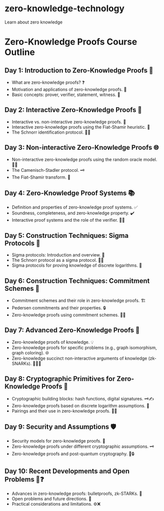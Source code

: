 # zero-knowledge-technology
Learn about zero knowledge

# Zero-Knowledge Proofs Course Outline

## Day 1: Introduction to Zero-Knowledge Proofs 🌟
- What are zero-knowledge proofs? ❓
- Motivation and applications of zero-knowledge proofs. 🚀
- Basic concepts: prover, verifier, statement, witness. 🔑

## Day 2: Interactive Zero-Knowledge Proofs 🤝
- Interactive vs. non-interactive zero-knowledge proofs. 🔄
- Interactive zero-knowledge proofs using the Fiat-Shamir heuristic. 🧪
- The Schnorr identification protocol. 🕵️‍♂️

## Day 3: Non-interactive Zero-Knowledge Proofs 🌐
- Non-interactive zero-knowledge proofs using the random oracle model. 🧙‍♂️
- The Camenisch-Stadler protocol. 🗝️
- The Fiat-Shamir transform. 🔄

## Day 4: Zero-Knowledge Proof Systems 📚
- Definition and properties of zero-knowledge proof systems. ✅
- Soundness, completeness, and zero-knowledge property. ✔️
- Interactive proof systems and the role of the verifier. 🕵️‍♀️

## Day 5: Construction Techniques: Sigma Protocols 📐
- Sigma protocols: Introduction and overview. 📝
- The Schnorr protocol as a sigma protocol. 🕵️‍♂️
- Sigma protocols for proving knowledge of discrete logarithms. 🔢

## Day 6: Construction Techniques: Commitment Schemes 🤝
- Commitment schemes and their role in zero-knowledge proofs. 🏗️
- Pedersen commitments and their properties. 🔒
- Zero-knowledge proofs using commitment schemes. 🧙‍♂️

## Day 7: Advanced Zero-Knowledge Proofs 🚀
- Zero-knowledge proofs of knowledge. 💡
- Zero-knowledge proofs for specific problems (e.g., graph isomorphism, graph coloring). 🌐
- Zero-knowledge succinct non-interactive arguments of knowledge (zk-SNARKs). 🕵️‍♀️🔑

## Day 8: Cryptographic Primitives for Zero-Knowledge Proofs 🔐
- Cryptographic building blocks: hash functions, digital signatures. 🗝️✍️
- Zero-knowledge proofs based on discrete logarithm assumptions. 🔢
- Pairings and their use in zero-knowledge proofs. 🤝🔢

## Day 9: Security and Assumptions 🛡️
- Security models for zero-knowledge proofs. 🚧
- Zero-knowledge proofs under different cryptographic assumptions. 🗝️
- Zero-knowledge proofs and post-quantum cryptography. 🧪🔒

## Day 10: Recent Developments and Open Problems 🚀❓
- Advances in zero-knowledge proofs: bulletproofs, zk-STARKs. 🌟
- Open problems and future directions. 🧭
- Practical considerations and limitations. ⚙️❌
